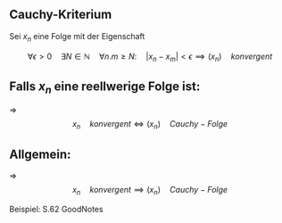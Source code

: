 ## Cauchy-Kriterium

Sei $x_n$ eine Folge mit der Eigenschaft

$$
\forall \epsilon>0\quad \exists N\in \mathbb{N}\quad \forall n.m\geq N:\quad |x_{n}-x_{m}|<\epsilon\implies (x_{n})\quad konvergent
$$

## Falls $x_n$ eine reellwerige Folge ist:
=> $$
x_{n}\quad konvergent\Leftrightarrow(x_{n})\quad Cauchy-Folge
$$
## Allgemein:
=> $$
x_{n}\quad konvergent\implies(x_{n})\quad Cauchy-Folge
$$

Beispiel: S.62 GoodNotes
